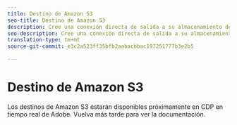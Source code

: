 ```yaml
---
title: Destino de Amazon S3
seo-title: Destino de Amazon S3
description: Cree una conexión directa de salida a su almacenamiento de Amazon Web Services (AWS) S3 para exportar periódicamente archivos de datos delimitados por tabuladores o CSV desde Adobe Experience Platform a sus propios cubos S3.
seo-description: Cree una conexión directa de salida a su almacenamiento de Amazon Web Services (AWS) S3 para exportar periódicamente archivos de datos delimitados por tabuladores o CSV desde Adobe Experience Platform a sus propios cubos S3.
translation-type: tm+mt
source-git-commit: e3c2a523ff35bfb2aabacbbac197251777b3e2b5

---
```



# Destino de Amazon S3

Los destinos de Amazon S3 estarán disponibles próximamente en CDP en tiempo real de Adobe. Vuelva más tarde para ver la documentación.
